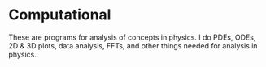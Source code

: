 # Computational
These are programs for analysis of concepts in physics. I do PDEs, ODEs, 2D & 3D plots, data analysis, FFTs, and other things needed for analysis in physics.
